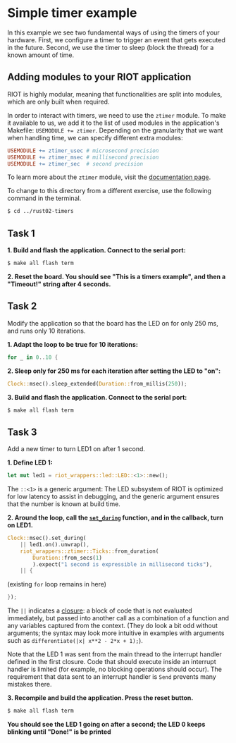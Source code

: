 # Simple timer example

In this example we see two fundamental ways of using the timers of your hardware.
First, we configure a timer to trigger an event that gets executed in the future.
Second, we use the timer to sleep (block the thread) for a known amount of time.

## Adding modules to your RIOT application
RIOT is highly modular, meaning that functionalities are split into modules, which
are only built when required.

In order to interact with timers, we need to use the `ztimer` module. To make it
available to us, we add it to the list of used modules in the application's
Makefile: `USEMODULE += ztimer`. Depending on the granularity that we want when
handling time, we can specify different extra modules:

```Makefile
USEMODULE += ztimer_usec # microsecond precision
USEMODULE += ztimer_msec # millisecond precision
USEMODULE += ztimer_sec  # second precision
```

To learn more about the `ztimer` module, visit the [documentation page](https://doc.riot-os.org/group__sys__ztimer.html).

To change to this directory from a different exercise, use the following command in the terminal.

```sh
$ cd ../rust02-timers
```

## Task 1
**1. Build and flash the application. Connect to the serial port:**
```sh
$ make all flash term
```

**2. Reset the board. You should see "This is a timers example", and then a "Timeout!" string after 4 seconds.**

## Task 2
Modify the application so that the board has the LED on for only 250 ms, and runs only 10 iterations.

**1. Adapt the loop to be true for 10 iterations:**
```rust
for _ in 0..10 {
```

**2. Sleep only for 250 ms for each iteration after setting the LED to "on":**
```rust
Clock::msec().sleep_extended(Duration::from_millis(250));
```

**3. Build and flash the application. Connect to the serial port:**
```sh
$ make all flash term
```

## Task 3

Add a new timer to turn LED1 on after 1 second.

**1. Define LED 1:**
```rust
let mut led1 = riot_wrappers::led::LED::<1>::new();
```

The `::<1>` is a generic argument:
The LED subsystem of RIOT is optimized for low latency to assist in debugging,
and the generic argument ensures that the number is known at build time.

**2. Around the loop, call the [`set_during`](https://rustdoc.etonomy.org/riot_wrappers/ztimer/struct.Clock.html#method.set_during) function, and in the callback, turn on LED1.**

```rust
Clock::msec().set_during(
    || led1.on().unwrap(),
    riot_wrappers::ztimer::Ticks::from_duration(
        Duration::from_secs(1)
        ).expect("1 second is expressible in millisecond ticks"),
    || {
```

(existing `for` loop remains in here)

```rust
});
```

The `||` indicates a [closure](https://doc.rust-lang.org/book/ch13-01-closures.html):
a block of code that is not evaluated immediately,
but passed into another call as a combination of a function and any variables captured from the context.
(They do look a bit odd without arguments; the syntax may look more intuitive in examples with arguments such as `differentiate(|x| x**2 - 2*x + 1);`).

Note that the LED 1 was sent from the main thread to the interrupt handler defined in the first closure.
Code that should execute inside an interrupt handler is limited
(for example, no blocking operations should occur).
The requirement that data sent to an interrupt handler is `Send` prevents many mistakes there.

**3. Recompile and build the application. Press the reset button.**
```sh
$ make all flash term
```
**You should see the LED 1 going on after a second; the LED 0 keeps blinking until "Done!" is be printed**
